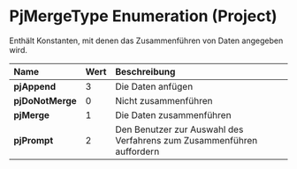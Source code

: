 
# PjMergeType Enumeration (Project)

Enthält Konstanten, mit denen das Zusammenführen von Daten angegeben wird.



|**Name**|**Wert**|**Beschreibung**|
|:-----|:-----|:-----|
|**pjAppend**|3|Die Daten anfügen|
|**pjDoNotMerge**|0|Nicht zusammenführen|
|**pjMerge**|1|Die Daten zusammenführen|
|**pjPrompt**|2|Den Benutzer zur Auswahl des Verfahrens zum Zusammenführen auffordern|
